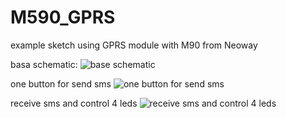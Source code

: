 # M590_GPRS
example sketch using GPRS module with M90 from Neoway

basa schematic:
![base schematic](http://4.bp.blogspot.com/-iUdrDNw8Gw0/Vc7gOVLQlQI/AAAAAAAAOPA/9Ndn-V5TN5w/s1600/M590_GPRS_and_Arduino_mega_schematic.png)

one button for send sms
![one button for send sms](http://4.bp.blogspot.com/-c1lxf9jm3F0/VdGOBjGbsEI/AAAAAAAAOPk/rfCStHwseBg/s1600/M590_GPRS_and_Arduino_mega_1button_schematic.PNG)

receive sms and control 4 leds
![receive sms and control 4 leds](http://1.bp.blogspot.com/-Dn9jb__IgqM/VdG4AiaVv4I/AAAAAAAAORg/d2PbEOploSA/s1600/M590_GPRS_and_Arduino_mega_4leds_schematic.png)

